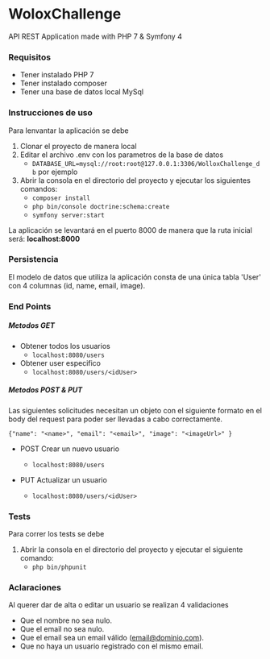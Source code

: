 # WoloxChallenge

API REST Application made with PHP 7 & Symfony 4

### Requisitos
- Tener instalado PHP 7
- Tener instalado composer
- Tener una base de datos local MySql

### Instrucciones de uso
Para lenvantar la aplicación se debe

1. Clonar el proyecto de manera local
2. Editar el archivo .env con los parametros de la base de datos
   - `DATABASE_URL=mysql://root:root@127.0.0.1:3306/WolloxChallenge_db` por ejemplo
3. Abrir la consola en el directorio del proyecto y ejecutar los siguientes comandos:
   - `composer install`
   - `php bin/console doctrine:schema:create`
   - `symfony server:start`

La aplicación se levantará en el puerto 8000 de manera que la ruta inicial será: **localhost:8000**

### Persistencia
El modelo de datos que utiliza la aplicación consta de una única tabla 'User' con 4 columnas (id, name, email, image).

### End Points
##### Metodos GET
- Obtener todos los usuarios
  - `localhost:8080/users`
- Obtener user especifico
  - `localhost:8080/users/<idUser>`
    
##### Metodos POST & PUT
Las siguientes solicitudes necesitan un objeto con el siguiente formato en el body del request para poder ser llevadas a cabo correctamente.

`{"name": "<name>",
  "email": "<email>",
  "image": "<imageUrl>"
}`

- POST Crear un nuevo usuario
    - `localhost:8080/users`
    
- PUT Actualizar un usuario
    - `localhost:8080/users/<idUser>`

### Tests
Para correr los tests se debe

1. Abrir la consola en el directorio del proyecto y ejecutar el siguiente comando:
   - `php bin/phpunit`
   
### Aclaraciones
Al querer dar de alta o editar un usuario se realizan 4 validaciones
- Que el nombre no sea nulo.
- Que el email no sea nulo.
- Que el email sea un email válido (email@dominio.com).
- Que no haya un usuario registrado con el mismo email.

